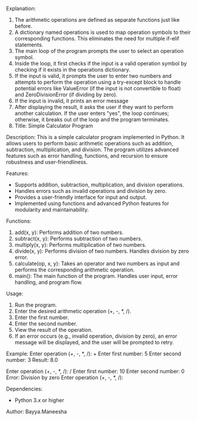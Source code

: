 Explanation:
1.	The arithmetic operations are defined as separate functions just like before.
2.	A dictionary named operations is used to map operation symbols to their corresponding functions. This eliminates the need for multiple if-elif statements.
3.	The main loop of the program prompts the user to select an operation symbol.
4.	Inside the loop, it first checks if the input is a valid operation symbol by checking if it exists in the operations dictionary.
5.	If the input is valid, it prompts the user to enter two numbers and attempts to perform the operation using a try-except block to handle potential errors like ValueError (if the input is not convertible to float) and ZeroDivisionError (if dividing by zero).
6.	If the input is invalid, it prints an error message
7.	After displaying the result, it asks the user if they want to perform another calculation. If the user enters "yes", the loop continues; otherwise, it breaks out of the loop and the program terminates.
8.	Title: Simple Calculator Program

Description:
This is a simple calculator program implemented in Python. It allows users to perform basic arithmetic operations such as addition, subtraction, multiplication, and division. The program utilizes advanced features such as error handling, functions, and recursion to ensure robustness and user-friendliness.

Features:
- Supports addition, subtraction, multiplication, and division operations.
- Handles errors such as invalid operations and division by zero.
- Provides a user-friendly interface for input and output.
- Implemented using functions and advanced Python features for modularity and maintainability.

Functions:
1. add(x, y): Performs addition of two numbers.
2. subtract(x, y): Performs subtraction of two numbers.
3. multiply(x, y): Performs multiplication of two numbers.
4. divide(x, y): Performs division of two numbers. Handles division by zero error.
5. calculate(op, x, y): Takes an operator and two numbers as input and performs the corresponding arithmetic operation.
6. main(): The main function of the program. Handles user input, error handling, and program flow.

Usage:
1. Run the program.
2. Enter the desired arithmetic operation (+, -, *, /).
3. Enter the first number.
4. Enter the second number.
5. View the result of the operation.
6. If an error occurs (e.g., invalid operation, division by zero), an error message will be displayed, and the user will be prompted to retry.

Example:
Enter operation (+, -, *, /): +
Enter first number: 5
Enter second number: 3
Result: 8.0

Enter operation (+, -, *, /): /
Enter first number: 10
Enter second number: 0
Error: Division by zero
Enter operation (+, -, *, /):

Dependencies:
- Python 3.x or higher

Author:
Bayya.Maneesha
